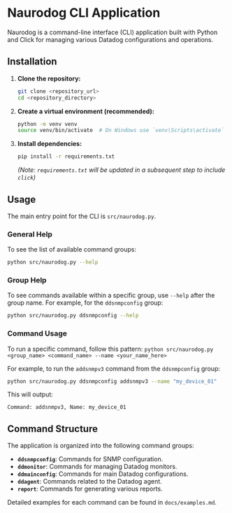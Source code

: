 # Naurodog CLI Application

Naurodog is a command-line interface (CLI) application built with Python and Click for managing various Datadog configurations and operations.

## Installation

1.  **Clone the repository:**
    ```bash
    git clone <repository_url>
    cd <repository_directory>
    ```

2.  **Create a virtual environment (recommended):**
    ```bash
    python -m venv venv
    source venv/bin/activate  # On Windows use `venv\Scripts\activate`
    ```

3.  **Install dependencies:**
    ```bash
    pip install -r requirements.txt
    ```
    *(Note: `requirements.txt` will be updated in a subsequent step to include `click`)*

## Usage

The main entry point for the CLI is `src/naurodog.py`.

### General Help

To see the list of available command groups:
```bash
python src/naurodog.py --help
```

### Group Help

To see commands available within a specific group, use `--help` after the group name. For example, for the `ddsnmpconfig` group:
```bash
python src/naurodog.py ddsnmpconfig --help
```

### Command Usage

To run a specific command, follow this pattern:
`python src/naurodog.py <group_name> <command_name> --name <your_name_here>`

For example, to run the `addsnmpv3` command from the `ddsnmpconfig` group:
```bash
python src/naurodog.py ddsnmpconfig addsnmpv3 --name "my_device_01"
```
This will output:
```
Command: addsnmpv3, Name: my_device_01
```

## Command Structure

The application is organized into the following command groups:

*   **`ddsnmpconfig`**: Commands for SNMP configuration.
*   **`ddmonitor`**: Commands for managing Datadog monitors.
*   **`ddmainconfig`**: Commands for main Datadog configurations.
*   **`ddagent`**: Commands related to the Datadog agent.
*   **`report`**: Commands for generating various reports.

Detailed examples for each command can be found in `docs/examples.md`.
